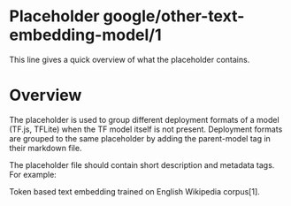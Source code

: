 # Placeholder google/other-text-embedding-model/1

This line gives a quick overview of what the placeholder contains.

<!-- module-type: text-embedding -->
<!-- task: text-embedding -->
<!-- network-architecture: word2vec-skip-gram -->
<!-- dataset: wikipedia -->
<!-- language: en -->

# Overview

The placeholder is used to group different deployment formats of a model (TF.js,
TFLite) when the TF model itself is not present. Deployment formats are grouped
to the same placeholder by adding the parent-model tag in their markdown file.

The placeholder file should contain short description and metadata tags. For
example:

Token based text embedding trained on English Wikipedia corpus[1].
